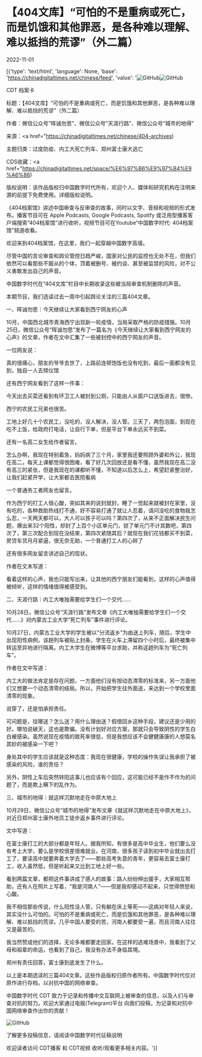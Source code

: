 # 【404文库】“可怕的不是重病或死亡，而是饥饿和其他罪恶，是各种难以理解、难以抵挡的荒谬”（外二篇）

2022-11-01

[{'type': 'text/html', 'language': None, 'base': 'https://chinadigitaltimes.net/chinese/feed', 'value': '![GitHub](https://chinadigitaltimes.net/chinese/files/2022/11/2043-768x409.png)![GitHub](https://chinadigitaltimes.net/chinese/files/2022/11/2043.png)

















CDT 档案卡

标题：【404文库】“可怕的不是重病或死亡，而是饥饿和其他罪恶，是各种难以理解、难以抵挡的荒谬”（外二篇）

作者：微信公众号“晖诚勿思”、微信公众号“天涯行路”、微信公众号“城市的地得”

来源：<a href="https://chinadigitaltimes.net/chinese/404-archives)

主题归类：过度防疫、内工大死亡列车、郑州富士康大逃亡



CDS收藏：<a href="https://chinadigitaltimes.net/space/%E6%97%B6%E9%97%B4%E9%A6%86)

版权说明：该作品版权归中国数字时代所有，欢迎个人、媒体和研究机构在注明来源的前提下免费使用。详细版权说明。





《404档案馆》讲述中国审查与反审查的故事，同时以文字、音频和视频的形式发布。播客节目可在 Apple Podcasts, Google Podcasts, Spotify 或泛用型播客客户端搜索“404档案馆”进行收听，视频节目可在Youtube“中国数字时代· 404档案馆”频道收看。

欢迎来到404档案馆，在这里，我们一起穿越中国数字高墙。

尽管中国的言论审查和舆论管控日趋严峻，国家对公民的监控也无处不在，但我们依然可以看那些不服从的个体，顶着被删号、被约谈、甚至被监禁的风险，对不公义勇敢发出自己的声音。

中国数字时代在“404文库”栏目中长期收录这些被当局审查机制删除的声音。

本期节目，我们选读过去一周中引起舆论关注的三篇404文章。

一、晖诚勿思｜今天继续让大家看到西宁网友的心声

10月，中国西北城市青海西宁出现新一轮疫情，当局采取严格的防疫措施。10月25日，微信公众号“晖诚勿思”发布了一篇名为《今天继续让大家看到西宁网友的心声》的文章，作者在文中汇集了一些被封控中的西宁网友的声音。

一位网友说：

真的很痛心，朋友的爷爷去世了，上路前连顿饱饭也没有吃到，最后一面都没有见到，独自一人去殡仪馆

还有西宁网友看到了这样一件事：

今天出去买菜还看到有环卫工人被封到公厕，只能由人从窗户口送饭进去，很惨。

西宁的农民工兄弟也很苦。

工地上好几十个农民工，没吃的，没人解决，没人管。三天了，两包泡面，到现在吃不上饭，给政府打电话，让自行下单，但是平台下单永远买不到菜。

还有一名高二女生给作者留言。

怎么办啊，我现在特别着急，妈妈病了三个月，家里我还要照顾外婆和外公，我现在高二，每天上课都觉得很困难，看了好几次回放还是看不懂，虽然我现在高二没有高三的紧张，但是我现在的课都听不懂，不知道以后怎么上，希望赶紧整治好，让我们赶紧开学，让大家都去医院看病

一个普通务工者网友也留言。

作为西宁的打工人很心酸，突如其来的说封就封，睡了一觉起来就被封在家里，没有吃的，各种救助热线打不通，好不容易打通了就让人忍着，请问没吃的食物我怎么忍，一天两天都可以，大人可以孩子可以吗？第四次了，从来不正面解决民生问题，爆出来32个阳性，却封了上百个小区单元门，锁了单元门不计其数吧，第四次了，第三次配合到现在没结束，第四次紧随其后？就现在我们花钱都买不到菜，房贷车贷月月紧逼，很无奈无助，一个普通打工人的心碎了

还有很多网友留言讲述自己的现状。

作者在文末写道：

看着这样的心声，我也只能写出来，让其他的西宁朋友们能看到，这样的心声值得被倾听，这样的情绪值得被感受到。

二、天涯行路｜内工大唯独需要给学生们一个交代……

10月28日，微信公众号“天涯行路”发布文章《内工大唯独需要给学生们一个交代……》对内蒙古工业大学“死亡列车”事件进行评论。

10月27日，内蒙古工业大学的学生被以“分流返乡”为由送上列车，随后，学生中出现阳性病例，该趟列车被贴上封条，学生在火车上滞留四个小时后，最终被集中转运至异地进行隔离。内工大学生在微博等平台求助，并称这趟列车为“死亡列车”。

作者在文中写道：

内工大的做法肯定是存在问题，一方面他们没有按动态清零的标准来，另一方面他们又想要一个动态清零的结局。所以，开始把学生往外面送，来达到一个学校里面清零的现象。

说穿了，还是怕承担责任。

可问题是，往哪送？怎么送？用什么理由送？假借回乡这种手段，建议还是少用的好。哪怕说破天，这也是欺骗。没有计划好对应方案，那就只会导致阴性的学生白白被感染。虽然说现在疫情的致死率很低，但是我想应该不会健健康康的人想莫名其妙的被感染一下吧？

身处其中的学生应该就是这种态度：我现在很健康，学校的操作失误让我承担了被感染的风险，谁的责任？

另外，阴性上车后突然转阳这事儿也应该有个回应，这可能已经不是作不作为的问题了，而是欺上瞒下的乱作为。

三、城市的地得｜就这样沉默地走在中原大地上

10月29日，微信公众号“城市的地得”发布文章《就这样沉默地走在中原大地上》，对近日郑州富士康外地员工徒步返乡事件进行评论。

文中写道：



在富士康打工的大部分都是年轻人。据我所知，有很多是高中毕业生，他们要么没有考上大学，要么是学校很差很难就业。在河南，很多孩子读到初中毕业就出去打工了，要读高中就要奔着大学去了——那些高考失意的青年，更容易去富士康打工，收入虽然低，但是听起来又比到工地上好一些。

看到两篇文章，都把这件事讲成了感人的故事：路人纷纷伸出援手，大家相互帮助，还有人在照片上写着，“我是河南人”——但是我却感动不起来，只觉得愤怒和心酸。

我不相信那些传说，什么阳性没人管，只有躺在床上等死——这病对年轻人来说，其实没什么可怕的。可怕的不是重病或死亡，而是饥饿和其他罪恶，是各种难以理解、难以抵挡的荒谬。几乎中国人要受的苦，河南人都要受一遍，而且河南人往往又是最苦的。

我当然赞成他们的选择，无论多难都要走回家。在这样的逃难场景中，我看到了父母和祖辈的命运，也看到了自己，我没有办法不身临其境。

郑州有责任回答，富士康到底发生了什么。



以上是本期选读的三篇404文章。这些作品版权归原作者所有。中国数字时代仅对原作进行存档，以对抗中国的网络审查。

中国数字时代 CDT 致力于记录和传播中文互联网上被审查的信息，以及人们与审查对抗的努力。欢迎大家通过电报(Telegram)平台 向我们投稿，为记录和对抗中国网络审查作出你的贡献！

![GitHub](https://chinadigitaltimes.net/chinese/files/2022/05/404给CDT-QR-code-1.jpg)

了解更多投稿信息，请阅读中国数字时代征稿说明

欢迎读者访问 CDT播客 和 CDT视频 收听/观看更多相关内容。'}]